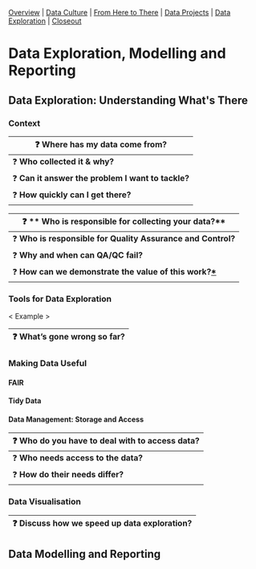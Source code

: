 [Overview](./00_overview.md) | [Data Culture](./01_culture.md) |
[From Here to There](./02_fromheretothere.md) | [Data Projects](./03_projects.md) | [Data Exploration](./04_dataexploration.md) | [Closeout](./05_closeout.md)

# Data Exploration, Modelling and Reporting

## Data Exploration: Understanding What's There
### Context

| :question: **Where has my data come from?**                |
| ---------------------------------------------------------- |
| :question: **Who collected it & why?**                     |
| :question: **Can it answer the problem I want to tackle?** |
| :question: **How quickly can I get there?**                |


| :question: **	Who is responsible for collecting your data?**         |
| -------------------------------------------------------------------- |
| :question: **Who is responsible for Quality Assurance and Control?** |
| :question: **Why and when can QA/QC fail?**                          |
| :question: **How can we demonstrate the value of this work?[*]**     |

[*]: _  "So it’s not just another chore..."

### Tools for Data Exploration


< Example >

| :question: **What’s gone wrong so far?** |
| ---------------------------------------- |

### Making Data Useful

#### FAIR

#### Tidy Data

#### Data Management: Storage and Access

| :question: **Who do you have to deal with to access data?** |
| ----------------------------------------------------------- |
| :question: **Who needs access to the data?**                |
| :question: **How do their needs differ?**                   |
### Data Visualisation

| :question: Discuss how we speed up data exploration? |
| ---------------------------------------------------- |

## Data Modelling and Reporting
